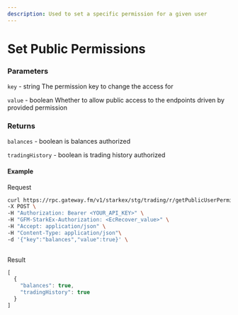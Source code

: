 ```yaml
---
description: Used to set a specific permission for a given user
---
```

# Set Public Permissions

### **Parameters**
`key` - string
The permission key to change the access for

`value` - boolean
Whether to allow public access to the endpoints driven by provided permission

### **Returns**
`balances` - boolean
is balances authorized

`tradingHistory` - boolean
is trading history authorized

#### **Example**

Request

```bash
curl https://rpc.gateway.fm/v1/starkex/stg/trading/r/getPublicUserPermissions \
-X POST \
-H "Authorization: Bearer <YOUR_API_KEY>" \
-H "GFM-StarkEx-Authorization: <EcRecover_value>" \
-H "Accept: application/json" \
-H "Content-Type: application/json"\
-d '{"key":"balances","value":true}' \
  
```


Result

```javascript
[
  {
    "balances": true,
    "tradingHistory": true
  }
]
```